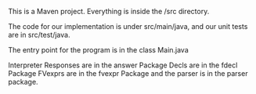 This is a Maven project. Everything is inside the /src directory.

The code for our implementation is under src/main/java, and our unit tests are in src/test/java.

The entry point for the program is in the class Main.java


Interpreter Responses are in the answer Package
Decls are in the fdecl Package
FVexprs are in the fvexpr Package
and the parser is in the parser package.
